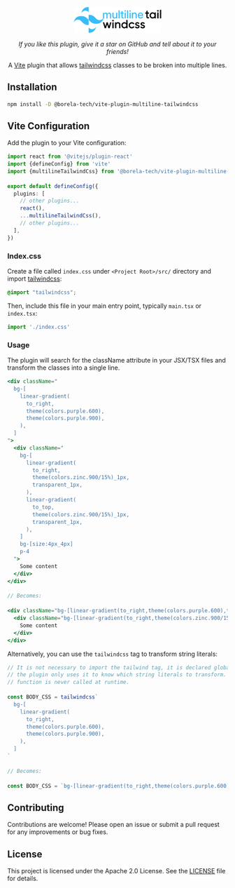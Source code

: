<p align="center">
  <picture>
    <source
      media="(prefers-color-scheme: dark)" 
      srcset="https://raw.githubusercontent.com/borela-tech/multiline-tailwindcss/refs/heads/main/assets/logo_dark_theme.svg"
      width=200
    >
    <source
      media="(prefers-color-scheme: light)" 
      srcset="https://raw.githubusercontent.com/borela-tech/multiline-tailwindcss/refs/heads/main/assets/logo_light_theme.svg"
      width=200
    >
    <img
      alt="multiline tailwind logo" 
      src="https://raw.githubusercontent.com/borela-tech/multiline-tailwindcss/refs/heads/main/assets/logo_light_theme.svg"
      width=200
    >
  </picture>
</p>

<p align="center">
  <em>
    If you like this plugin, give it a star on GitHub and tell about it to your
    friends!
  </em>
</p>

<p align="center">
  A <a href="https://vite.dev/">Vite</a> plugin that allows <a href="https://tailwindcss.com/">tailwindcss</a> 
  classes to be broken into multiple lines.
</p>

## Installation

```bash
npm install -D @borela-tech/vite-plugin-multiline-tailwindcss
```

## Vite Configuration

Add the plugin to your Vite configuration:

```typescript
import react from '@vitejs/plugin-react'
import {defineConfig} from 'vite'
import {multilineTailwindCss} from '@borela-tech/vite-plugin-multiline-tailwindcss'

export default defineConfig({
  plugins: [
    // other plugins...
    react(),
    ...multilineTailwindCss(),
    // other plugins...
  ],
})
```

### Index.css

Create a file called `index.css` under `<Project Root>/src/` directory and 
import [tailwindcss][tailwindcss]:

```css
@import "tailwindcss";
```

Then, include this file in your main entry point, typically `main.tsx` or `index.tsx`:

```js
import './index.css'
```

### Usage

The plugin will search for the className attribute in your JSX/TSX files and 
transform the classes into a single line.

```jsx
<div className="
  bg-[
    linear-gradient(
      to_right,
      theme(colors.purple.600),
      theme(colors.purple.900),
    ),
  ]
">
  <div className="
    bg-[
      linear-gradient(
        to_right,
        theme(colors.zinc.900/15%)_1px,
        transparent_1px,
      ),
      linear-gradient(
        to_top,
        theme(colors.zinc.900/15%)_1px,
        transparent_1px,
      ),
    ]
    bg-[size:4px_4px]
    p-4
  ">
    Some content
  </div>
</div>

// Becomes:

<div className="bg-[linear-gradient(to_right,theme(colors.purple.600),theme(colors.purple.900))]">
  <div className="bg-[linear-gradient(to_right,theme(colors.zinc.900/15%)_1px,transparent_1px),linear-gradient(to_top,theme(colors.zinc.900/15%)_1px,transparent_1px)] bg-[size:4px_4px] p-4">
    Some content
  </div>
</div>
```

Alternatively, you can use the `tailwindcss` tag to transform string literals:

```js
// It is not necessary to import the tailwind tag, it is declared globally and
// the plugin only uses it to know which string literals to transform. This
// function is never called at runtime.

const BODY_CSS = tailwindcss`
  bg-[
    linear-gradient(
      to_right,
      theme(colors.purple.600),
      theme(colors.purple.900),
    ),
  ]
`

// Becomes:

const BODY_CSS = `bg-[linear-gradient(to_right,theme(colors.purple.600),theme(colors.purple.900))]`
```

## Contributing

Contributions are welcome! Please open an issue or submit a pull request for any
improvements or bug fixes.

## License

This project is licensed under the Apache 2.0 License. See the [LICENSE](LICENSE.md)
file for details.

[tailwindcss]: https://tailwindcss.com
